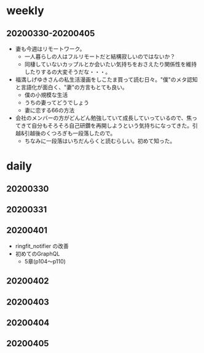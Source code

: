 # weekly
## 20200330-20200405
* 妻も今週はリモートワーク。
  * 一人暮らしの人はフルリモートだと結構寂しいのではないか？
  * 同棲していないカップルとか会いたい気持ちをおさえたり関係性を維持したりするの大変そうだな・・・。
* 福満しげゆきさんの私生活漫画をしこたま買って読む日々。"僕"のメタ認知と言語化が面白く、"妻"の方言もとても良い。
  * 僕の小規模な生活
  * うちの妻ってどうでしょう
  * 妻に恋する66の方法
* 会社のメンバーの方がどんどん勉強していて成長していっているので、焦ってきて自分もそろそろ自己研鑽を再開しようという気持ちになってきた。引越&引越後のくつろぎも一段落したので。
  * ちなみに一段落はいちだんらくと読むらしい。初めて知った。

# daily
## 20200330

## 20200331

## 20200401
* ringfit_notifier の改善
* 初めてのGraphQL
  * 5章(p104〜p110)

## 20200402

## 20200403

## 20200404

## 20200405

